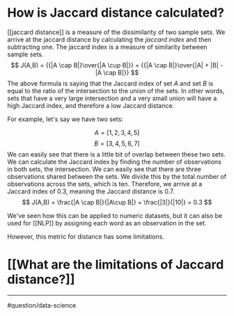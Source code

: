# How is Jaccard distance calculated?
[[jaccard distance]] is a measure of the dissimilarity of two sample sets. We arrive at the jaccard distance by calculating the *jaccard index* and then subtracting one. The jaccard index is a measure of similarity between sample sets. 
$$
J(A,B) = {{|A \cap B|}\over{|A \cup B|}} = {{|A \cap B|}\over{|A| + |B| - |A \cap B|}}
$$
The above formula is saying that the Jaccard index of set $A$ and set $B$ is equal to the ratio of the intersection to the union of the sets. In other words, sets that have a very large intersection and a very small union will have a high Jaccard index, and therefore a low Jaccard distance. 

For example, let's say we have two sets:

$$
A = [1,2,3,4,5]
$$
$$
B = [3,4,5,6,7]
$$
We can easily see that there is a little bit of overlap between these two sets. We can calculate the Jaccard index by finding the number of observations in both sets, the intersection. We can easily see that there are three observations shared between the sets. We divide this by the total number of observations across the sets, which is ten. Therefore, we arrive at a Jaccard index of 0.3, meaning the Jaccard distance is 0.7. 
$$
J(A,B) = \frac{|A  \cap  B|}{|A\cup B|} = \frac{|3|}{|10|} = 0.3
$$

We've seen how this can be applied to numeric datasets, but it can also be used for [[NLP]] by assigning each word as an observation in the set. 

However, this metric for distance has some limitations.
# [[What are the limitations of Jaccard distance?]]

---
#question/data-science 